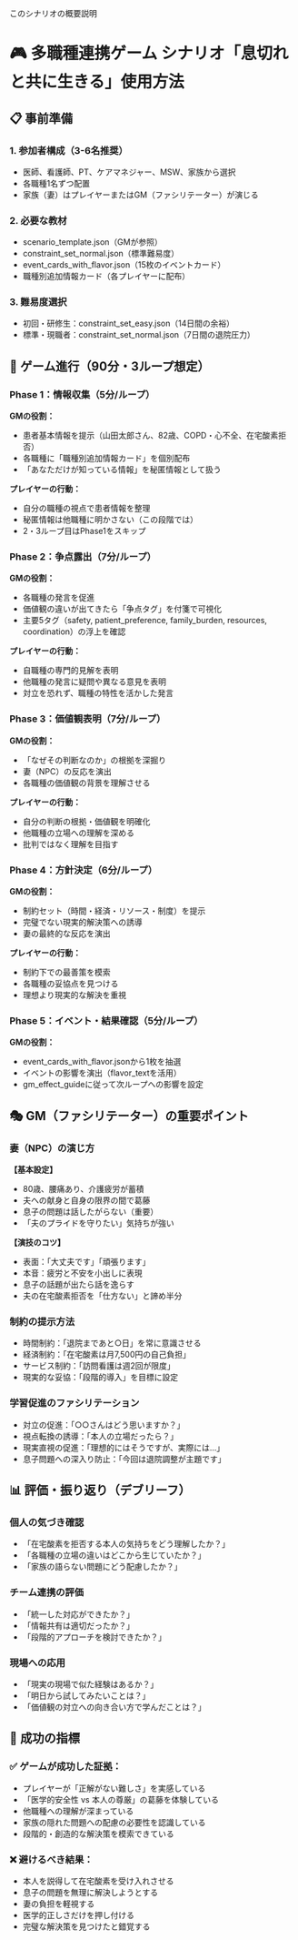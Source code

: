 このシナリオの概要説明

# 🎮 多職種連携ゲーム シナリオ「息切れと共に生きる」使用方法

## 📋 事前準備

### 1. 参加者構成（3-6名推奨）

- 医師、看護師、PT、ケアマネジャー、MSW、家族から選択
- 各職種1名ずつ配置
- 家族（妻）はプレイヤーまたはGM（ファシリテーター）が演じる

### 2. 必要な教材

- scenario_template.json（GMが参照）
- constraint_set_normal.json（標準難易度）
- event_cards_with_flavor.json（15枚のイベントカード）
- 職種別追加情報カード（各プレイヤーに配布）

### 3. 難易度選択

- 初回・研修生：constraint_set_easy.json（14日間の余裕）
- 標準・現職者：constraint_set_normal.json（7日間の退院圧力）

## 🎯 ゲーム進行（90分・3ループ想定）

### Phase 1：情報収集（5分/ループ）

**GMの役割：**

- 患者基本情報を提示（山田太郎さん、82歳、COPD・心不全、在宅酸素拒否）
- 各職種に「職種別追加情報カード」を個別配布
- 「あなただけが知っている情報」を秘匿情報として扱う

**プレイヤーの行動：**

- 自分の職種の視点で患者情報を整理
- 秘匿情報は他職種に明かさない（この段階では）
- 2・3ループ目はPhase1をスキップ

### Phase 2：争点露出（7分/ループ）

**GMの役割：**

- 各職種の発言を促進
- 価値観の違いが出てきたら「争点タグ」を付箋で可視化
- 主要5タグ（safety, patient_preference, family_burden, resources, coordination）の浮上を確認

**プレイヤーの行動：**

- 自職種の専門的見解を表明
- 他職種の発言に疑問や異なる意見を表明
- 対立を恐れず、職種の特性を活かした発言

### Phase 3：価値観表明（7分/ループ）

**GMの役割：**

- 「なぜその判断なのか」の根拠を深掘り
- 妻（NPC）の反応を演出
- 各職種の価値観の背景を理解させる

**プレイヤーの行動：**

- 自分の判断の根拠・価値観を明確化
- 他職種の立場への理解を深める
- 批判ではなく理解を目指す

### Phase 4：方針決定（6分/ループ）

**GMの役割：**

- 制約セット（時間・経済・リソース・制度）を提示
- 完璧でない現実的解決策への誘導
- 妻の最終的な反応を演出

**プレイヤーの行動：**

- 制約下での最善策を模索
- 各職種の妥協点を見つける
- 理想より現実的な解決を重視

### Phase 5：イベント・結果確認（5分/ループ）

**GMの役割：**

- event_cards_with_flavor.jsonから1枚を抽選
- イベントの影響を演出（flavor_textを活用）
- gm_effect_guideに従って次ループへの影響を設定

## 🎭 GM（ファシリテーター）の重要ポイント

### 妻（NPC）の演じ方

**【基本設定】**

- 80歳、腰痛あり、介護疲労が蓄積
- 夫への献身と自身の限界の間で葛藤
- 息子の問題は話したがらない（重要）
- 「夫のプライドを守りたい」気持ちが強い

**【演技のコツ】**

- 表面：「大丈夫です」「頑張ります」
- 本音：疲労と不安を小出しに表現
- 息子の話題が出たら話を逸らす
- 夫の在宅酸素拒否を「仕方ない」と諦め半分

### 制約の提示方法

- 時間制約：「退院まであと○日」を常に意識させる
- 経済制約：「在宅酸素は月7,500円の自己負担」
- サービス制約：「訪問看護は週2回が限度」
- 現実的な妥協：「段階的導入」を目標に設定

### 学習促進のファシリテーション

- 対立の促進：「○○さんはどう思いますか？」
- 視点転換の誘導：「本人の立場だったら？」
- 現実直視の促進：「理想的にはそうですが、実際には...」
- 息子問題への深入り防止：「今回は退院調整が主題です」

## 📊 評価・振り返り（デブリーフ）

### 個人の気づき確認

- 「在宅酸素を拒否する本人の気持ちをどう理解したか？」
- 「各職種の立場の違いはどこから生じていたか？」
- 「家族の語らない問題にどう配慮したか？」

### チーム連携の評価

- 「統一した対応ができたか？」
- 「情報共有は適切だったか？」
- 「段階的アプローチを検討できたか？」

### 現場への応用

- 「現実の現場で似た経験はあるか？」
- 「明日から試してみたいことは？」
- 「価値観の対立への向き合い方で学んだことは？」

## 🎯 成功の指標

### ✅ ゲームが成功した証拠：

- プレイヤーが「正解がない難しさ」を実感している
- 「医学的安全性 vs 本人の尊厳」の葛藤を体験している
- 他職種への理解が深まっている
- 家族の隠れた問題への配慮の必要性を認識している
- 段階的・創造的な解決策を模索できている

### ❌ 避けるべき結果：

- 本人を説得して在宅酸素を受け入れさせる
- 息子の問題を無理に解決しようとする
- 妻の負担を軽視する
- 医学的正しさだけを押し付ける
- 完璧な解決策を見つけたと錯覚する
